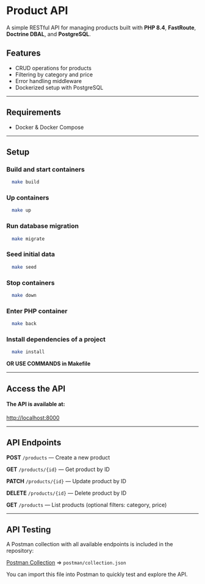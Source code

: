 # Product API

A simple  RESTful API for managing products built with **PHP 8.4**, **FastRoute**, **Doctrine DBAL**, and **PostgreSQL**.

## Features
- CRUD operations for products
- Filtering by category and price
- Error handling middleware
- Dockerized setup with PostgreSQL

---

## Requirements
- Docker & Docker Compose

---

## Setup

### Build and start containers
```bash
  make build
```

### Up containers
```bash
  make up
```


### Run database migration
```bash
  make migrate
```

### Seed initial data
```bash
  make seed
```

### Stop containers
```bash
  make down
```

### Enter PHP container
```bash
  make back
```

### Install dependencies of a project
```bash
  make install
```

**OR USE COMMANDS in Makefile**

---

## Access the API
#### The API is available at:
[http://localhost:8000](http://localhost:8000)

---

## API Endpoints
**POST** `/products` — Create a new product

**GET** `/products/{id}` — Get product by ID

**PATCH** `/products/{id}` — Update product by ID

**DELETE** `/products/{id}` — Delete product by ID

**GET** `/products` — List products (optional filters: category, price)

---

## API Testing

A Postman collection with all available endpoints is included in the repository:

[Postman Collection](./postman/collection.json) => `postman/collection.json`

You can import this file into Postman to quickly test and explore the API.
